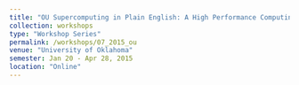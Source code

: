 ```yaml
---
title: "OU Supercomputing in Plain English: A High Performance Computing Workshop Series"
collection: workshops
type: "Workshop Series"
permalink: /workshops/07_2015_ou
venue: "University of Oklahoma"
semester: Jan 20 - Apr 28, 2015
location: "Online"
---
```


